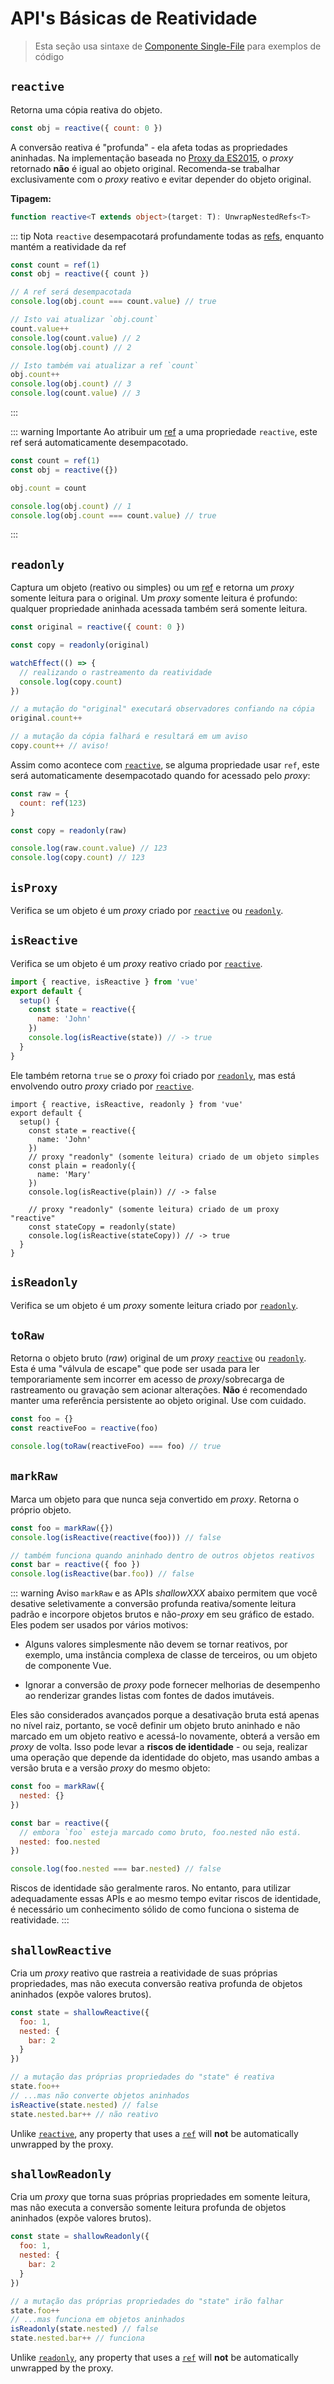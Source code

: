 # API's Básicas de Reatividade

> Esta seção usa sintaxe de [Componente Single-File](../guide/single-file-component.html) para exemplos de código

## `reactive`

Retorna uma cópia reativa do objeto.

```js
const obj = reactive({ count: 0 })
```

A conversão reativa é "profunda" - ela afeta todas as propriedades aninhadas. Na implementação baseada no [Proxy da ES2015](https://developer.mozilla.org/en-US/docs/Web/JavaScript/Reference/Global_Objects/Proxy), o *proxy* retornado **não** é igual ao objeto original. Recomenda-se trabalhar exclusivamente com o *proxy* reativo e evitar depender do objeto original.

**Tipagem:**

```ts
function reactive<T extends object>(target: T): UnwrapNestedRefs<T>
```

::: tip Nota
`reactive` desempacotará profundamente todas as [refs](./refs-api.html#ref), enquanto mantém a reatividade da ref

```ts
const count = ref(1)
const obj = reactive({ count })

// A ref será desempacotada
console.log(obj.count === count.value) // true

// Isto vai atualizar `obj.count`
count.value++
console.log(count.value) // 2
console.log(obj.count) // 2

// Isto também vai atualizar a ref `count`
obj.count++
console.log(obj.count) // 3
console.log(count.value) // 3
```

:::

::: warning Importante
Ao atribuir um [ref](./refs-api.html#ref) a uma propriedade `reactive`, este ref será automaticamente desempacotado.

```ts
const count = ref(1)
const obj = reactive({})

obj.count = count

console.log(obj.count) // 1
console.log(obj.count === count.value) // true
```

:::

## `readonly`

Captura um objeto (reativo ou simples) ou um [ref](./refs-api.html#ref) e retorna um *proxy* somente leitura para o original. Um *proxy* somente leitura é profundo: qualquer propriedade aninhada acessada também será somente leitura.

```js
const original = reactive({ count: 0 })

const copy = readonly(original)

watchEffect(() => {
  // realizando o rastreamento da reatividade
  console.log(copy.count)
})  

// a mutação do "original" executará observadores confiando na cópia
original.count++

// a mutação da cópia falhará e resultará em um aviso
copy.count++ // aviso!
```

Assim como acontece com [`reactive`](#reactive), se alguma propriedade usar `ref`, este será automaticamente desempacotado quando for acessado pelo _proxy_:

```js
const raw = {
  count: ref(123)
}

const copy = readonly(raw)

console.log(raw.count.value) // 123
console.log(copy.count) // 123
```

## `isProxy`

Verifica se um objeto é um *proxy* criado por [`reactive`](#reactive) ou [`readonly`](#readonly).

## `isReactive`

Verifica se um objeto é um *proxy* reativo criado por [`reactive`](#reactive).

```js
import { reactive, isReactive } from 'vue'
export default {
  setup() {
    const state = reactive({
      name: 'John'
    })
    console.log(isReactive(state)) // -> true
  }
}
```

Ele também retorna `true` se o *proxy* foi criado por [`readonly`](#readonly), mas está envolvendo outro *proxy* criado por [`reactive`](#reactive).

```js{7-15}
import { reactive, isReactive, readonly } from 'vue'
export default {
  setup() {
    const state = reactive({
      name: 'John'
    })
    // proxy "readonly" (somente leitura) criado de um objeto simples
    const plain = readonly({
      name: 'Mary'
    })
    console.log(isReactive(plain)) // -> false

    // proxy "readonly" (somente leitura) criado de um proxy "reactive"
    const stateCopy = readonly(state)
    console.log(isReactive(stateCopy)) // -> true
  }
}
```

## `isReadonly`

Verifica se um objeto é um *proxy* somente leitura criado por [`readonly`](#readonly).

## `toRaw`

Retorna o objeto bruto (*raw*) original de um *proxy* [`reactive`](#reactive) ou [`readonly`](#readonly). Esta é uma "válvula de escape" que pode ser usada para ler temporariamente sem incorrer em acesso de *proxy*/sobrecarga de rastreamento ou gravação sem acionar alterações. **Não** é recomendado manter uma referência persistente ao objeto original. Use com cuidado.

```js
const foo = {}
const reactiveFoo = reactive(foo)

console.log(toRaw(reactiveFoo) === foo) // true
```

## `markRaw`

Marca um objeto para que nunca seja convertido em *proxy*. Retorna o próprio objeto.

```js
const foo = markRaw({})
console.log(isReactive(reactive(foo))) // false

// também funciona quando aninhado dentro de outros objetos reativos
const bar = reactive({ foo })
console.log(isReactive(bar.foo)) // false
```

::: warning Aviso
`markRaw` e as APIs *shallowXXX* abaixo permitem que você desative seletivamente a conversão profunda reativa/somente leitura padrão e incorpore objetos brutos e não-*proxy* em seu gráfico de estado. Eles podem ser usados por vários motivos:

- Alguns valores simplesmente não devem se tornar reativos, por exemplo, uma instância complexa de classe de terceiros, ou um objeto de componente Vue.

- Ignorar a conversão de *proxy* pode fornecer melhorias de desempenho ao renderizar grandes listas com fontes de dados imutáveis.

Eles são considerados avançados porque a desativação bruta está apenas no nível raiz, portanto, se você definir um objeto bruto aninhado e não marcado em um objeto reativo e acessá-lo novamente, obterá a versão em *proxy* de volta. Isso pode levar a **riscos de identidade** - ou seja, realizar uma operação que depende da identidade do objeto, mas usando ambas a versão bruta e a versão *proxy* do mesmo objeto:

```js
const foo = markRaw({
  nested: {}
})

const bar = reactive({
  // embora `foo` esteja marcado como bruto, foo.nested não está.
  nested: foo.nested
})

console.log(foo.nested === bar.nested) // false
```

Riscos de identidade são geralmente raros. No entanto, para utilizar adequadamente essas APIs e ao mesmo tempo evitar riscos de identidade, é necessário um conhecimento sólido de como funciona o sistema de reatividade.
:::

## `shallowReactive`

Cria um *proxy* reativo que rastreia a reatividade de suas próprias propriedades, mas não executa conversão reativa profunda de objetos aninhados (expõe valores brutos).

```js
const state = shallowReactive({
  foo: 1,
  nested: {
    bar: 2
  }
})

// a mutação das próprias propriedades do "state" é reativa
state.foo++
// ...mas não converte objetos aninhados
isReactive(state.nested) // false
state.nested.bar++ // não reativo
```

Unlike [`reactive`](#reactive), any property that uses a [`ref`](/api/refs-api.html#ref) will **not** be automatically unwrapped by the proxy.

## `shallowReadonly`

Cria um *proxy* que torna suas próprias propriedades em somente leitura, mas não executa a conversão somente leitura profunda de objetos aninhados (expõe valores brutos).

```js
const state = shallowReadonly({
  foo: 1,
  nested: {
    bar: 2
  }
})

// a mutação das próprias propriedades do "state" irão falhar
state.foo++
// ...mas funciona em objetos aninhados
isReadonly(state.nested) // false
state.nested.bar++ // funciona
```

Unlike [`readonly`](#readonly), any property that uses a [`ref`](/api/refs-api.html#ref) will **not** be automatically unwrapped by the proxy.

